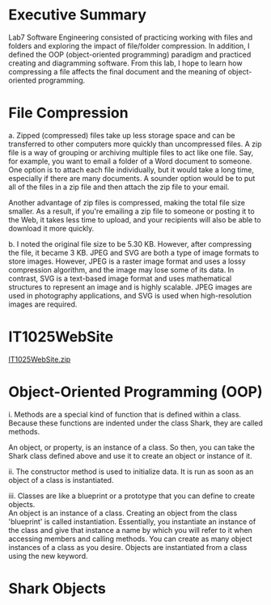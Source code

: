 # Executive Summary

Lab7 Software Engineering consisted of practicing working with files and folders and exploring the impact of file/folder compression.  In addition, I defined the OOP (object-oriented programming) paradigm and practiced creating and diagramming software.  From this lab, I hope to learn how compressing a file affects the final document and the meaning of object-oriented programming.

# File Compression

a. Zipped (compressed) files take up less storage space and can be transferred to other computers more quickly than uncompressed files.  A zip file is a way of grouping or archiving multiple files to act like one file.  Say, for example, you want to email a folder of a Word document to someone.  One option is to attach each file individually, but it would take a long time, especially if there are many documents.  A sounder option would be to put all of the files in a zip file and then attach the zip file to your email.

Another advantage of zip files is compressed, making the total file size smaller.  As a result, if you're emailing a zip file to someone or posting it to the Web, it takes less time to upload, and your recipients will also be able to download it more quickly.

b. I noted the original file size to be 5.30 KB.  However, after compressing the file, it became 3 KB.  JPEG and SVG are both a type of image formats to store images.  However, JPEG is a raster image format and uses a lossy compression algorithm, and the image may lose some of its data.  In contrast, SVG is a text-based image format and uses mathematical structures to represent an image and is highly scalable.  JPEG images are used in photography applications, and SVG is used when high-resolution images are required.

# IT1025WebSite

[IT1025WebSite.zip](https://github.com/samer27/SamIT1025/files/7626007/IT1025WebSite.zip)

# Object-Oriented Programming (OOP)

i. Methods are a special kind of function that is defined within a class.  Because these functions are indented under the class Shark, they are called methods.

An object, or property, is an instance of a class.  So then, you can take the Shark class defined above and use it to create an object or instance of it.

ii. The constructor method is used to initialize data.  It is run as soon as an object of a class is instantiated.

iii. Classes are like a blueprint or a prototype that you can define to create objects.  
An object is an instance of a class.
Creating an object from the class 'blueprint' is called instantiation.  Essentially, you instantiate an instance of the class and give that instance a name by which you will refer to it when accessing members and calling methods.  You can create as many object instances of a class as you desire.  Objects are instantiated from a class using the new keyword.

# Shark Objects


